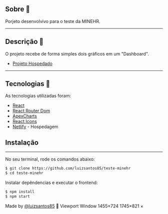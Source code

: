 ## Sobre 📕

Porjeto desenvolvivo para o teste da MINEHR.

---

## Descrição :book:

O projeto recebe de forma simples dois gráficos em um "Dashboard".

-  [Projeto Hospedado](https://teste-minehr.lhscode.tk/)

---

## Tecnologias 🚀

As tecnologias utilizadas foram:

-  [React](https://pt-br.reactjs.org/)
-  [React Router Dom](https://reactrouter.com/)
-  [ApexCharts](https://apexcharts.com/)
-  [React Icons](https://react-icons.github.io/react-icons/)
-  [Netlify](https://www.netlify.com/) - Hospedagem

## Instalação

---

No seu terminal, rode os comandos abaixo:

```bash
$ git clone https://github.com/luizsantos85/teste-minehr
$ cd teste-minehr
```

Instalar depêndencias e executar o frontend:

```bash
$ npm install
$ npm start
```

Made by [@luizsantos85](https://github.com/luizsantos85) :rocket:
Viewport
Window
1455×724
1745×821
×
